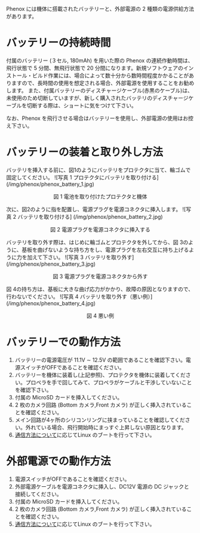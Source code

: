 Phenox には機体に搭載されたバッテリーと、外部電源の 2 種類の電源供給方法があります。

# バッテリーの持続時間
付属のバッテリー (３セル, 180mAh) を用いた際の Phenox の連続作動時間は、飛行状態で 5 分間、無飛行状態で 20 分間になります。新規ソフトウェアのインストール・ビルド作業には、場合によって数十分から数時間程度かかることがありますので、長時間の使用を想定される場合、外部電源を使用することをお勧めします。
また、付属バッテリーのディスチャージケーブル(赤黒のケーブル)は、未使用のため切断していますが、新しく購入されたバッテリのディスチャージケーブルを切断する際は、ショートに気をつけて下さい。

なお、Phenox を飛行させる場合はバッテリーを使用し、外部電源の使用はお控え下さい。

# バッテリーの装着と取り外し方法
バッテリを挿入する前に、図1のようにバッテリをプロテクタに当て、輪ゴムで固定してください。
![写真 1 プロテクタにバッテリを取り付ける] (/img/phenox/phenox_battery_1.jpg)
<div align="center">図 1 電池を取り付けたプロテクタと機体 </div>

次に、図2のように指を配置し、電源プラグを電源コネクタに挿入します。
![写真 2 バッテリを取り付ける] (/img/phenox/phenox_battery_2.jpg)
<div align="center">図 2 電源プラグを電源コネクタに挿入する </div>

バッテリを取り外す際は、はじめに輪ゴムとプロテクタを外してから、図 3のように、基板を曲げないような持ち方をし、電源プラグを左右交互に持ち上げるように力を加えて下さい。
![写真 3 バッテリを取り外す] (/img/phenox/phenox_battery_3.jpg)
<div align="center">図 3 電源プラグを電源コネクタから外す </div>

図 4の持ち方は、基板に大きな曲げ応力がかかり、故障の原因となりますので、行わないでください。
![写真 4 バッテリを取り外す（悪い例）] (/img/phenox/phenox_battery_4.jpg)
<div align="center">図 4 悪い例 </div>


# バッテリーでの動作方法
1. バッテリーの電源電圧が 11.1V ∼ 12.5V の範囲であることを確認下さい。電源スイッチがOFFであることを確認ください。
2. バッテリーを機体に装着し(上記参照)、プロテクタを機体に装着してください。プロペラを手で回してみて、プロペラがケーブルと干渉していないことを確認下さい。
3. 付属の MicroSD カードを挿入してください。
4. 2 枚のカメラ回路 (Bottom カメラ,Front カメラ) が正しく挿入されていることを確認ください。
5. メイン回路が4ヶ所のシリコンリングに挟まっていることを確認してください。外れている場合、飛行開始時にまっすぐ上昇しない原因となります。
6. [通信方法について](com.md)に応じてLinux のブートを行って下さい。

# 外部電源での動作方法
1. 電源スイッチがOFFであることを確認ください。
2. 外部電源ケーブルを電源コネクタに挿入し、DC12V 電源の DC ジャックと接続してください。
3. 付属の MicroSD カードを挿入してください。
4. 2 枚のカメラ回路 (Bottom カメラ,Front カメラ) が正しく挿入されていることを確認ください。
5. [通信方法について](com.md)に応じてLinux のブートを行って下さい。

